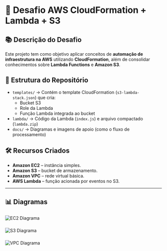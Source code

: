 # 🚀 Desafio AWS CloudFormation + Lambda + S3  

## 📚 Descrição do Desafio  
Este projeto tem como objetivo aplicar conceitos de **automação de infraestrutura na AWS** utilizando **CloudFormation**, além de consolidar conhecimentos sobre **Lambda Functions** e **Amazon S3**.  

## 📂 Estrutura do Repositório  
- `templates/` → Contém o template CloudFormation (`s3-lambda-stack.json`) que cria:
  - Bucket S3
  - Role da Lambda
  - Função Lambda integrada ao bucket
- `lambda/` → Código da Lambda (`index.js`) e arquivo compactado (`lambda.zip`)
- `docs/` → Diagramas e imagens de apoio (como o fluxo de processamento)

## 🛠️ Recursos Criados  
- **Amazon EC2** – instância simples.  
- **Amazon S3** – bucket de armazenamento.  
- **Amazon VPC** – rede virtual básica.  
- **AWS Lambda** – função acionada por eventos no S3.  

---

## 📊 Diagramas  

###  
![EC2 Diagrama](docs/ec2-diagrama.png)  

### 
![S3 Diagrama](docs/s3-diagrama.png)  

###   
![VPC Diagrama](docs/vpc-diagrama.png)  


